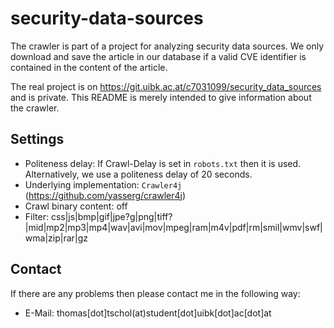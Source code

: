# security-data-sources

The crawler is part of a project for analyzing security data sources. We only download and save the article in our database if a valid CVE identifier is contained in the content of the article.

The real project is on https://git.uibk.ac.at/c7031099/security_data_sources and is private.
This README is merely intended to give information about the crawler.

## Settings
* Politeness delay: If Crawl-Delay is set in `robots.txt` then it is used. Alternatively, we use a politeness delay of 20 seconds.
* Underlying implementation: `Crawler4j` (https://github.com/yasserg/crawler4j)
* Crawl binary content: off
* Filter: css|js|bmp|gif|jpe?g|png|tiff?|mid|mp2|mp3|mp4|wav|avi|mov|mpeg|ram|m4v|pdf|rm|smil|wmv|swf|wma|zip|rar|gz

## Contact

If there are any problems then please contact me in the following way:

* E-Mail: thomas[dot]tschol(at)student[dot]uibk[dot]ac[dot]at
